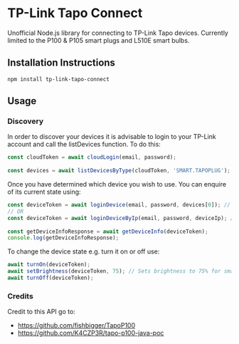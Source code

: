 # TP-Link Tapo Connect

Unofficial Node.js library for connecting to TP-Link Tapo devices. Currently limited to the P100 & P105 smart plugs and L510E smart bulbs.

## Installation Instructions

```npm install tp-link-tapo-connect```

## Usage

### Discovery

In order to discover your devices it is advisable to login to your TP-Link account and call the listDevices function. To do this:

```ts
const cloudToken = await cloudLogin(email, password);
    
const devices = await listDevicesByType(cloudToken, 'SMART.TAPOPLUG');
```

Once you have determined which device you wish to use. You can enquire of its current state using:

```ts
const deviceToken = await loginDevice(email, password, devices[0]); // Performs a mac lookup to determine local IP address
// OR
const deviceToken = await loginDeviceByIp(email, password, deviceIp); // If you know your local device IP address
    
const getDeviceInfoResponse = await getDeviceInfo(deviceToken);
console.log(getDeviceInfoResponse);
```

To change the device state e.g. turn it on or off use:

```ts
await turnOn(deviceToken);
await setBrightness(deviceToken, 75); // Sets brightness to 75% for smart bulbs only
await turnOff(deviceToken);
```

### Credits

Credit to this API go to:
* https://github.com/fishbigger/TapoP100
* https://github.com/K4CZP3R/tapo-p100-java-poc
